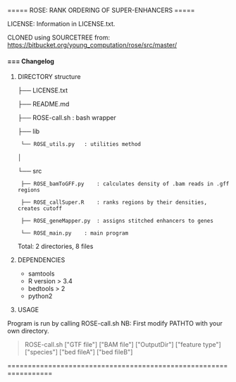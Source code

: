 ===== ROSE: RANK ORDERING OF SUPER-ENHANCERS =====

LICENSE: Information in LICENSE.txt. 

CLONED using SOURCETREE from: https://bitbucket.org/young_computation/rose/src/master/


#### === Changelog
1) DIRECTORY structure

    ├── LICENSE.txt

    ├── README.md

    ├── ROSE-call.sh    : bash wrapper

    ├── lib

        └── ROSE_utils.py   : utilities method
    │   

    └── src
    
        ├── ROSE_bamToGFF.py    : calculates density of .bam reads in .gff regions
    
        ├── ROSE_callSuper.R    : ranks regions by their densities, creates cutoff
    
        ├── ROSE_geneMapper.py  : assigns stitched enhancers to genes
    
        └── ROSE_main.py    : main program

    Total: 2 directories, 8 files

2) DEPENDENCIES

	* samtools
	* R version > 3.4
	* bedtools > 2
	* python2

3) USAGE

Program is run by calling ROSE-call.sh
NB: First modify PATHTO with your own directory. 
> ROSE-call.sh ["GTF file"] ["BAM file"] ["OutputDir"] ["feature type"] ["species"] ["bed fileA"] ["bed fileB"]

=================================================================
